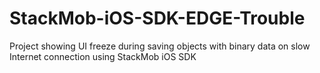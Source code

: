 StackMob-iOS-SDK-EDGE-Trouble
=============================

Project showing UI freeze during saving objects with binary data on slow Internet connection using StackMob iOS SDK
